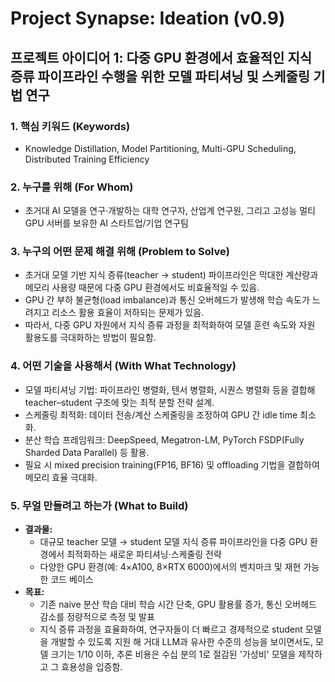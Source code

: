 # Project Synapse: Ideation (v0.9)

## 프로젝트 아이디어 1: 다중 GPU 환경에서 효율적인 지식 증류 파이프라인 수행을 위한 모델 파티셔닝 및 스케줄링 기법 연구

### 1. 핵심 키워드 (Keywords)
- Knowledge Distillation, Model Partitioning, Multi-GPU Scheduling, Distributed Training Efficiency

### 2. 누구를 위해 (For Whom)
- 초거대 AI 모델을 연구·개발하는 대학 연구자, 산업계 연구원, 그리고 고성능 멀티 GPU 서버를 보유한 AI 스타트업/기업 연구팀

### 3. 누구의 어떤 문제 해결 위해 (Problem to Solve)
- 초거대 모델 기반 지식 증류(teacher → student) 파이프라인은 막대한 계산량과 메모리 사용량 때문에 다중 GPU 환경에서도 비효율적일 수 있음.
- GPU 간 부하 불균형(load imbalance)과 통신 오버헤드가 발생해 학습 속도가 느려지고 리소스 활용 효율이 저하되는 문제가 있음.
- 따라서, 다중 GPU 자원에서 지식 증류 과정을 최적화하여 모델 훈련 속도와 자원 활용도를 극대화하는 방법이 필요함.

### 4. 어떤 기술을 사용해서 (With What Technology)
- 모델 파티셔닝 기법: 파이프라인 병렬화, 텐서 병렬화, 시퀀스 병렬화 등을 결합해 teacher–student 구조에 맞는 최적 분할 전략 설계.
- 스케줄링 최적화: 데이터 전송/계산 스케줄링을 조정하여 GPU 간 idle time 최소화.
- 분산 학습 프레임워크: DeepSpeed, Megatron-LM, PyTorch FSDP(Fully Sharded Data Parallel) 등 활용.
- 필요 시 mixed precision training(FP16, BF16) 및 offloading 기법을 결합하여 메모리 효율 극대화.

### 5. 무얼 만들려고 하는가 (What to Build)
- **결과물:**
  - 대규모 teacher 모델 → student 모델 지식 증류 파이프라인을 다중 GPU 환경에서 최적화하는 새로운 파티셔닝·스케줄링 전략
  - 다양한 GPU 환경(예: 4×A100, 8×RTX 6000)에서의 벤치마크 및 재현 가능한 코드 베이스
- **목표:**
  - 기존 naive 분산 학습 대비 학습 시간 단축, GPU 활용률 증가, 통신 오버헤드 감소를 정량적으로 측정 및 발표
  - 지식 증류 과정을 효율화하여, 연구자들이 더 빠르고 경제적으로 student 모델을 개발할 수 있도록 지원
해 거대 LLM과 유사한 수준의 성능을 보이면서도, 모델 크기는 1/10 이하, 추론 비용은 수십 분의 1로 절감된 '가성비' 모델을 제작하고 그 효용성을 입증함.

